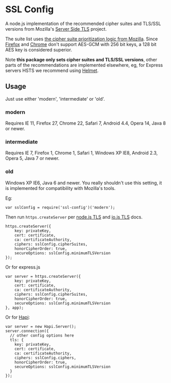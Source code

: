 # SSL Config

A node.js implementation of the recommended cipher suites and TLS/SSL versions from Mozilla's [Server Side TLS](https://github.com/mozilla/server-side-tls) project.

The suite list uses [the cipher suite prioritization logic from Mozilla](https://wiki.mozilla.org/Security/Server_Side_TLS#Prioritization_logic). Since [Firefox](https://www.ssllabs.com/ssltest/viewClient.html?name=Firefox&version=35&platform=OS%20X) and [Chrome](https://www.ssllabs.com/ssltest/viewClient.html?name=Chrome&version=40&platform=OS%20X) don't support AES-GCM with 256 bit keys, a 128 bit AES key is considered superior.

Note **this package only sets cipher suites and TLS/SSL versions**, other parts of the recommendations are implemented elsewhere, eg, for Express servers HSTS we recommend using [Helmet](https://www.npmjs.com/package/helmet).

## Usage

Just use either 'modern', 'intermediate' or 'old'.

### modern

Requires IE 11, Firefox 27, Chrome 22, Safari 7, Android 4.4, Opera 14, Java 8 or newer.

### intermediate

Requires IE 7, Firefox 1, Chrome 1, Safari 1, Windows XP IE8, Android 2.3, Opera 5, Java 7 or newer.

### old

Windows XP IE6, Java 6 and newer. You really shouldn't use this setting, it is implemented for compatibility with Mozilla's tools.

Eg:

	var sslConfig = require('ssl-config')('modern');

Then run `https.createServer` per [node.js TLS](https://nodejs.org/api/tls.html) and [io.js TLS](https://iojs.org/api/tls.html#tls_tls_createserver_options_secureconnectionlistener) docs.

	https.createServer({
		key: privateKey,
		cert: certificate,
		ca: certificateAuthority,
		ciphers: sslConfig.cipherSuites,
		honorCipherOrder: true,
		secureOptions: sslConfig.minimumTLSVersion
	});

Or for express.js

	var server = https.createServer({
		key: privateKey,
		cert: certificate,
		ca: certificateAuthority,
		ciphers: sslConfig.cipherSuites,
		honorCipherOrder: true,
		secureOptions: sslConfig.minimumTLSVersion
	}, app);

Or for [Hapi](http://hapijs.com/):

```
var server = new Hapi.Server();
server.connection({
  // other config options here
  tls: {
    key: privateKey,
    cert: certificate,
    ca: certificateAuthority,
    ciphers: sslConfig.ciphers,
    honorCipherOrder: true,
    secureOptions: sslConfig.minimumTLSVersion
  }
});
```
